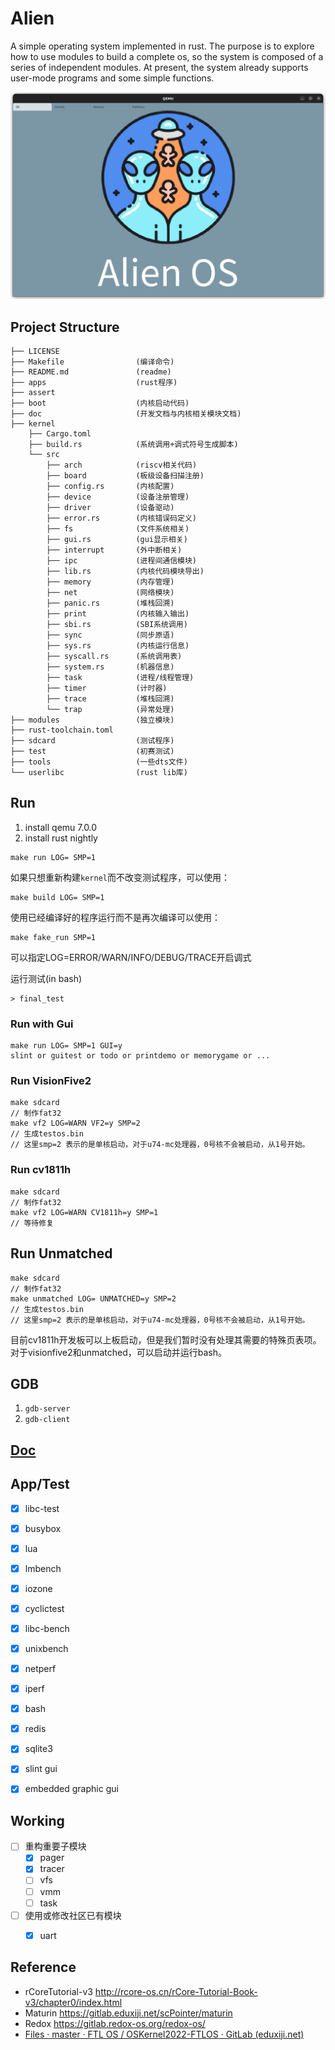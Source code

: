 # Alien

A simple operating system implemented in rust. The purpose is to explore how to use modules to build a complete os, so the system is composed of a series of independent modules. At present, the system already supports user-mode programs and some simple functions.

![image-20230815132104606](assert/image-20230815132104606.png)

## Project Structure

```
├── LICENSE
├── Makefile                (编译命令)
├── README.md               (readme)
├── apps                    (rust程序)
├── assert
├── boot                    (内核启动代码)
├── doc                     (开发文档与内核相关模块文档)
├── kernel					
	├── Cargo.toml
    ├── build.rs            (系统调用+调式符号生成脚本)
    └── src			
        ├── arch            (riscv相关代码)
        ├── board           (板级设备扫描注册)
        ├── config.rs       (内核配置)
        ├── device          (设备注册管理)
        ├── driver          (设备驱动)
        ├── error.rs        (内核错误码定义)
        ├── fs              (文件系统相关)
        ├── gui.rs          (gui显示相关)
        ├── interrupt       (外中断相关)
        ├── ipc             (进程间通信模块)
        ├── lib.rs          (内核代码模块导出)
        ├── memory          (内存管理)
        ├── net             (网络模块)
        ├── panic.rs        (堆栈回溯)
        ├── print           (内核输入输出)
        ├── sbi.rs          (SBI系统调用)
        ├── sync            (同步原语)
        ├── sys.rs          (内核运行信息)
        ├── syscall.rs      (系统调用表)
        ├── system.rs       (机器信息)
        ├── task            (进程/线程管理)
        ├── timer           (计时器)
        ├── trace           (堆栈回溯)
        └── trap            (异常处理)
├── modules                 (独立模块)
├── rust-toolchain.toml		
├── sdcard                  (测试程序)
├── test                    (初赛测试)
├── tools                   (一些dts文件)
└── userlibc                (rust lib库)
```



## Run

1. install qemu 7.0.0
2. install rust nightly

```
make run LOG= SMP=1
```

如果只想重新构建`kernel`而不改变测试程序，可以使用：

```
make build LOG= SMP=1
```

使用已经编译好的程序运行而不是再次编译可以使用：

```
make fake_run SMP=1
```

可以指定LOG=ERROR/WARN/INFO/DEBUG/TRACE开启调式

运行测试(in bash)

```
> final_test
```



### Run with Gui

```
make run LOG= SMP=1 GUI=y
slint or guitest or todo or printdemo or memorygame or ...
```

### Run VisionFive2

```
make sdcard
// 制作fat32
make vf2 LOG=WARN VF2=y SMP=2
// 生成testos.bin
// 这里smp=2 表示的是单核启动，对于u74-mc处理器，0号核不会被启动，从1号开始。
```

### Run cv1811h

```
make sdcard 
// 制作fat32
make vf2 LOG=WARN CV1811h=y SMP=1 
// 等待修复
```

## Run Unmatched

```
make sdcard
// 制作fat32
make unmatched LOG= UNMATCHED=y SMP=2
// 生成testos.bin
// 这里smp=2 表示的是单核启动，对于u74-mc处理器，0号核不会被启动，从1号开始。
```

目前cv1811h开发板可以上板启动，但是我们暂时没有处理其需要的特殊页表项。对于visionfive2和unmatched，可以启动并运行bash。



## GDB

1. `gdb-server`
2. `gdb-client`

## [Doc](./doc/doc.md)


## App/Test

- [x] libc-test
- [x] busybox
- [x] lua
- [x] lmbench
- [x] iozone
- [x] cyclictest
- [x] libc-bench
- [x] unixbench
- [x] netperf
- [x] iperf
- [x] bash
- [x] redis
- [x] sqlite3
- [x] slint gui
- [x] embedded graphic gui



## Working

- [ ] 重构重要子模块
  - [x] pager
  - [x] tracer
  - [ ] vfs
  - [ ] vmm
  - [ ] task
- [ ] 使用或修改社区已有模块
  - [x] uart



## Reference

- rCoreTutorial-v3 http://rcore-os.cn/rCore-Tutorial-Book-v3/chapter0/index.html
- Maturin https://gitlab.eduxiji.net/scPointer/maturin
- Redox https://gitlab.redox-os.org/redox-os/
- [Files · master · FTL OS / OSKernel2022-FTLOS · GitLab (eduxiji.net)](https://gitlab.eduxiji.net/DarkAngelEX/oskernel2022-ftlos/-/tree/master)

